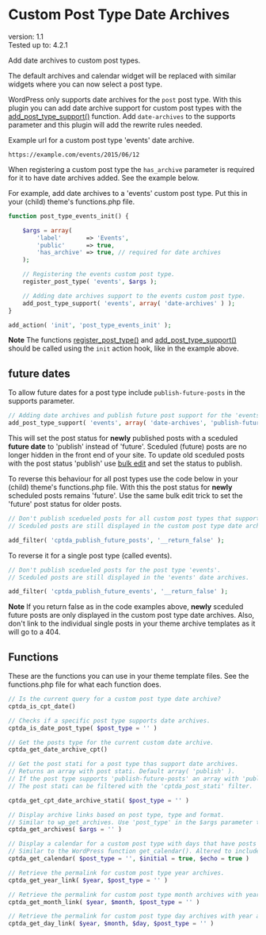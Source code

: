 # Custom Post Type Date Archives

version:      1.1  
Tested up to: 4.2.1  

Add date archives to custom post types.

The default archives and calendar widget will be replaced with similar widgets where you can now select a post type.

WordPress only supports date archives for the `post` post type. With this plugin you can add date archive support for custom post types with the [add_post_type_support()](http://codex.wordpress.org/Function_Reference/add_post_type_support) function. Add `date-archives` to the supports parameter and this plugin will add the rewrite rules needed.

Example url for a custom post type 'events' date archive.
```
https://example.com/events/2015/06/12
```

When registering a custom post type the `has_archive` parameter is required for it to have date archives added. See the example below. 

For example, add date archives to a 'events' custom post type. Put this in your (child) theme's functions.php file. 

```php
function post_type_events_init() {

	$args = array(
		'label'       => 'Events',
		'public'      => true,
		'has_archive' => true, // required for date archives
	);

	// Registering the events custom post type.
	register_post_type( 'events', $args );

	// Adding date archives support to the events custom post type.
	add_post_type_support( 'events', array( 'date-archives' ) );
}

add_action( 'init', 'post_type_events_init' );
```

**Note** The functions [register_post_type()](https://codex.wordpress.org/Function_Reference/register_post_type) and [add_post_type_support()](https://codex.wordpress.org/Function_Reference/add_post_type_support) should be called using the `init` action hook, like in the example above.

## future dates
To allow future dates for a post type include `publish-future-posts` in the supports parameter.
```php
// Adding date archives and publish future post support for the 'events' custom post type.
add_post_type_support( 'events', array( 'date-archives', 'publish-future-posts' ) );
```

This will set the post status for **newly** published posts with a sceduled **future date** to 'publish' instead of 'future'. Sceduled (future) posts are no longer hidden in the front end of your site. To update old sceduled posts with the post status 'publish' use [bulk edit](http://bobwp.com/bulk-edit-posts-wordpress/) and set the status to publish.

To reverse this behaviour for all post types use the code below in your (child) theme's functions.php file. With this the post status for **newly** scheduled posts remains 'future'. Use the same bulk edit trick to set the 'future' post status for older posts.
```php
// Don't publish scedueled posts for all custom post types that support date archives.
// Sceduled posts are still displayed in the custom post type date archives.

add_filter( 'cptda_publish_future_posts', '__return_false' );
```

To reverse it for a single post type (called events).
```php
// Don't publish scedueled posts for the post type 'events'.
// Sceduled posts are still displayed in the 'events' date archives.

add_filter( 'cptda_publish_future_events', '__return_false' );
```

**Note** If you return false as in the code examples above, **newly** sceduled future posts are only displayed in the custom post type date archives. Also, don't link to the individual single posts in your theme archive templates as it will go to a 404.

## Functions

These are the functions you can use in your theme template files.
See the functions.php file for what each function does.

```php
// Is the current query for a custom post type date archive?
cptda_is_cpt_date()
```

```php
// Checks if a specific post type supports date archives.
cptda_is_date_post_type( $post_type = '' )
```

```php
// Get the posts type for the current custom date archive.
cptda_get_date_archive_cpt()
```

```php
// Get the post stati for a post type thas support date archives. 
// Returns an array with post stati. Default array( 'publish' ).
// If the post type supports 'publish-future-posts' an array with 'publish' and 'future' is returned.
// The post stati can be filtered with the 'cptda_post_stati' filter.

cptda_get_cpt_date_archive_stati( $post_type = '' )
```

```php
// Display archive links based on post type, type and format.
// Similar to wp_get_archives. Use 'post_type' in the $args parameter to set the post type
cptda_get_archives( $args = '' )
```

```php
// Display a calendar for a custom post type with days that have posts as links.
// Similar to the WordPress function get_calendar(). Altered to include a custom post type parameter.
cptda_get_calendar( $post_type = '', $initial = true, $echo = true )
```

```php
// Retrieve the permalink for custom post type year archives.
cptda_get_year_link( $year, $post_type = '' )
```

```php
// Retrieve the permalink for custom post type month archives with year.
cptda_get_month_link( $year, $month, $post_type = '' )
```

```php
// Retrieve the permalink for custom post type day archives with year and month.
cptda_get_day_link( $year, $month, $day, $post_type = '' )
```

